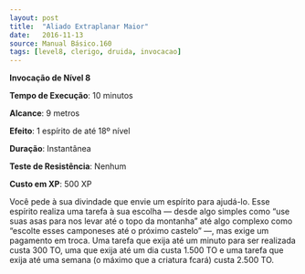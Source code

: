 ```yaml
---
layout: post
title:  "Aliado Extraplanar Maior"
date:   2016-11-13
source: Manual Básico.160
tags: [level8, clerigo, druida, invocacao]
---
```


**Invocação de Nível 8**

**Tempo de Execução**: 10 minutos

**Alcance**: 9 metros

**Efeito**: 1 espírito de até 18º nível

**Duração**: Instantânea

**Teste de Resistência**: Nenhum

**Custo em XP**: 500 XP

Você pede à sua divindade que envie um espírito para ajudá-lo. Esse espírito realiza uma tarefa à sua escolha — desde algo simples como “use suas asas para nos levar até o topo da montanha” até algo complexo como “escolte esses camponeses até o próximo castelo” —, mas exige um pagamento em troca. 
Uma tarefa que exija até um minuto para ser realizada custa 300 TO, uma que exija até um dia custa 1.500 TO e uma  tarefa que exija até uma semana (o máximo que a criatura fcará) custa 2.500 TO.